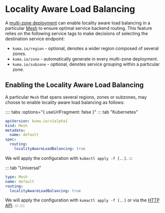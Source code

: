 # Locality Aware Load Balancing

A [multi-zone deployment](/docs/1.1.1/documentation/deployments/) can enable locality aware load balancing in a particular [Mesh](/docs/1.1.1/policies/mesh/) to ensure optimal service backend routing. This feature relies on the following service tags to make decisions of selecting the destination service endpoint:

 * `kuma.io/region` - optional, denotes a wider region composed of several zones.
 * `kuma.io/zone` - automatically generate in every multi-zone deployment.
 * `kuma.io/subzone` - optional, denotes service grouping within a particular zone.

## Enabling the Locality Aware Load Balancing

A particular `Mesh` that spans several regions, zones or subzones, may choose to enable locality aware load balancing as follows:

:::: tabs :options="{ useUrlFragment: false }"
::: tab "Kubernetes"
```yaml
apiVersion: kuma.io/v1alpha1
kind: Mesh
metadata:
  name: default
spec:
  routing:
    localityAwareLoadBalancing: true
```

We will apply the configuration with `kubectl apply -f [..]`.
:::

::: tab "Universal"
```yaml
type: Mesh
name: default
routing:
  localityAwareLoadBalancing: true
```

We will apply the configuration with `kumactl apply -f [..]` or via the [HTTP API](/docs/1.1.1/documentation/http-api).
:::
::::
